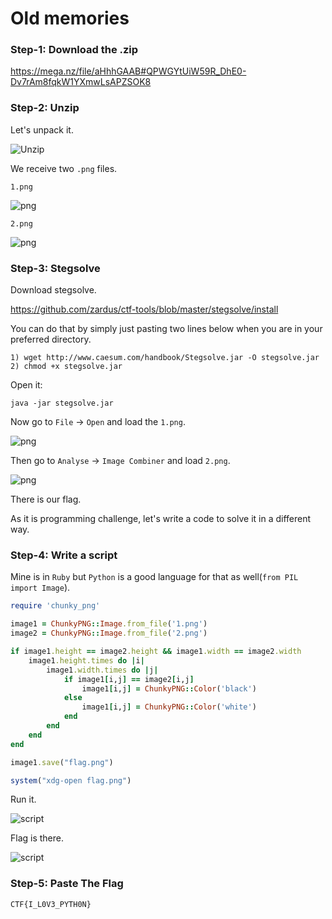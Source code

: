 # Old memories      

### Step-1: Download the .zip

https://mega.nz/file/aHhhGAAB#QPWGYtUiW59R_DhE0-Dv7rAm8fqkW1YXmwLsAPZSOK8

### Step-2: Unzip

Let's unpack it.

![Unzip](oldmemunzip.png)

We receive two `.png` files.

`1.png`

![png](1.png)

`2.png`

![png](2.png)

### Step-3: Stegsolve

Download stegsolve.

https://github.com/zardus/ctf-tools/blob/master/stegsolve/install

You can do that by simply just pasting two lines below when you are in your preferred directory.

```
1) wget http://www.caesum.com/handbook/Stegsolve.jar -O stegsolve.jar
2) chmod +x stegsolve.jar
```
Open it:

```
java -jar stegsolve.jar 
```

Now go to `File` -> `Open` and load the `1.png`.

![png](oldmemsteg.png)

Then go to `Analyse` -> `Image Combiner` and load `2.png`.

![png](oldmemsteg2.png)

There is our flag.

As it is programming challenge, let's write a code to solve it in a different way.

### Step-4: Write a script

Mine is in `Ruby` but `Python` is a good language for that as well(`from PIL import Image`).

```ruby
require 'chunky_png'

image1 = ChunkyPNG::Image.from_file('1.png')
image2 = ChunkyPNG::Image.from_file('2.png')

if image1.height == image2.height && image1.width == image2.width
    image1.height.times do |i|
        image1.width.times do |j|
            if image1[i,j] == image2[i,j]
                image1[i,j] = ChunkyPNG::Color('black')
            else
                image1[i,j] = ChunkyPNG::Color('white')
            end
        end
    end
end

image1.save("flag.png")

system("xdg-open flag.png")
```

Run it.

![script](oldmemscript.png)

Flag is there.

![script](flag.png)

### Step-5: Paste The Flag

```
CTF{I_L0V3_PYTH0N}
```